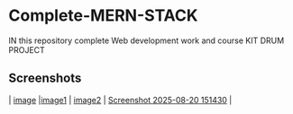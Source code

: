 # Complete-MERN-STACK
IN this repository complete Web development work and course
KIT DRUM PROJECT

## Screenshots
| [image](https://github.com/user-attachments/assets/511c8a36-e48c-4dc1-b676-afa1ec8456d6)
|[image1](https://github.com/user-attachments/assets/3979f996-2d36-464b-8809-62e850ac0de0)
| [image2](https://github.com/user-attachments/assets/a88c3b57-9e74-4d05-b832-5a00781f8bb0)
| [Screenshot 2025-08-20 151430](https://github.com/user-attachments/assets/e4c1dd90-4b0c-42af-8744-5493f26b69eb)
|
